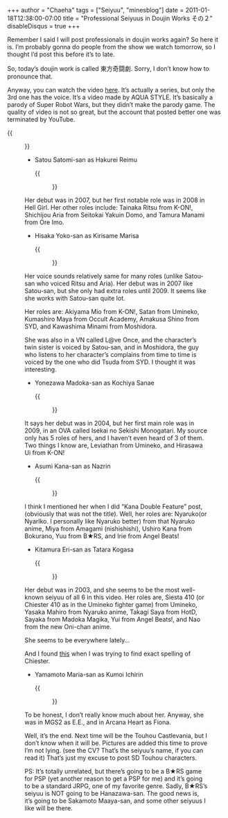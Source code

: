 +++
author = "Chaeha"
tags = ["Seiyuu", "minesblog"]
date = 2011-01-18T12:38:00-07:00
title = "Professional Seiyuus in Doujin Works その２"
disableDisqus = true
+++

Remember I said I will post professionals in doujin works again? So here it is. I’m probably gonna do people from the show we watch tomorrow, so I thought I’d post this before it’s to late.

So, today’s doujin work is called 東方奇闘劇. Sorry, I don’t know how to pronounce that.

Anyway, you can watch the video [here](http://www.youtube.com/watch?v=n4uas67AWH0). It’s actually a series, but only the 3rd one has the voice. It’s a video made by AQUA STYLE. It’s basically a parody of Super Robot Wars, but they didn’t make the parody game. The quality of video is not so great, but the account that posted better one was terminated by YouTube.

{{<figure src="http://minesblog.com/anime/files/2011/01/1-300x225.jpg" link="http://minesblog.com/anime/files/2011/01/1.jpg" caption="From left to right, the VA&#39;s are Tainaka Ritsu, Akiyama Mio, and Hirasawa Ui... I mean, Satou-san, Hisaka-san, and Yonezawa-san" width="300" height="225">}}

<!--more-->

- Satou Satomi-san as Hakurei Reimu

    {{<figure src="http://minesblog.com/anime/files/2011/01/7-300x225.jpg" link="http://minesblog.com/anime/files/2011/01/7.jpg" width="300" height="225">}}


Her debut was in 2007, but her first notable role was in 2008 in Hell Girl. Her other roles include: Tainaka Ritsu from K-ON!, Shichijou Aria from Seitokai Yakuin Domo, and Tamura Manami from Ore Imo.

- Hisaka Yoko-san as Kirisame Marisa

    {{<figure src="http://minesblog.com/anime/files/2011/01/3-300x225.jpg" link="http://minesblog.com/anime/files/2011/01/3.jpg" width="300" height="225">}}


Her voice sounds relatively same for many roles (unlike Satou-san who voiced Ritsu and Aria). Her debut was in 2007 like Satou-san, but she only had extra roles until 2009. It seems like she works with Satou-san quite lot.

Her roles are: Akiyama Mio from K-ON!, Satan from Umineko, Kumashiro Maya from Occult Academy, Amakusa Shino from SYD, and Kawashima Minami from Moshidora.

She was also in a VN called L@ve Once, and the character’s twin sister is voiced by Satou-san, and in Moshidora, the guy who listens to her character’s complains from time to time is voiced by the one who did Tsuda from SYD. I thought it was interesting.

- Yonezawa Madoka-san as Kochiya Sanae

    {{<figure src="http://minesblog.com/anime/files/2011/01/5-300x225.jpg" link="http://minesblog.com/anime/files/2011/01/5.jpg" width="300" height="225">}}


It says her debut was in 2004, but her first main role was in 2009, in an OVA called Isekai no Sekishi Monogatari. My source only has 5 roles of hers, and I haven’t even heard of 3 of them. Two things I know are, Leviathan from Umineko, and Hirasawa Ui from K-ON!

- Asumi Kana-san as Nazrin

    {{<figure src="http://minesblog.com/anime/files/2011/01/4-300x225.jpg" link="http://minesblog.com/anime/files/2011/01/4.jpg" width="300" height="225">}}


I think I mentioned her when I did “Kana Double Feature” post, (obviously that was not the title). Well, her roles are: Nyaruko(or Nyarlko. I personally like Nyaruko better) from that Nyaruko anime, Miya from Amagami (nishishishi), Ushiro Kana from Bokurano, Yuu from B★RS, and Irie from Angel Beats!

- Kitamura Eri-san as Tatara Kogasa

    {{<figure src="http://minesblog.com/anime/files/2011/01/2-300x225.jpg" link="http://minesblog.com/anime/files/2011/01/2.jpg" width="300" height="225">}}


Her debut was in 2003, and she seems to be the most well-known seiyuu of all 6 in this video. Her roles are, Siesta 410 (or Chiester 410 as in the Umineko fighter game) from Umineko, Yasaka Mahiro from Nyaruko anime, Takagi Saya from HotD, Sayaka from Madoka Magika, Yui from Angel Beats!, and Nao from the new Oni-chan anime.

She seems to be everywhere lately…

And I found [this](http://www.google.com/#hl=en&sugexp=ldymls&xhr=t&q=chester+410&cp=4&qe=Y2hlcw&qesig=uwWCteMV4hVXa7UKMDlxPA&pkc=AFgZ2tlW1a61e0ub-6GtmxQIY7LaiFx-yXXIZGD108K2EStgdAjzQBrXH0bxKJFGk2MgFNvX6-rRgyvB_hcgVv43ALNydFEEqg&pf=p&sclient=psy&aq=0p&aqi=&aql=&oq=ches&pbx=1&fp=ee5b8d49ec6ea034) when I was trying to find exact spelling of Chiester.

- Yamamoto Maria-san as Kumoi Ichirin

    {{<figure src="http://minesblog.com/anime/files/2011/01/6-300x225.jpg" link="http://minesblog.com/anime/files/2011/01/6.jpg" width="300" height="225">}}


To be honest, I don’t really know much about her. Anyway, she was in MGS2 as E.E., and in Arcana Heart as Fiona.

Well, it’s the end. Next time will be the Touhou Castlevania, but I don’t know when it will be. Pictures are added this time to prove I’m not lying. (see the CV? That’s the seiyuu’s name, if you can read it) That’s just my excuse to post SD Touhou characters.

PS: It’s totally unrelated, but there’s going to be a B★RS game for PSP (yet another reason to get a PSP for me) and it’s going to be a standard JRPG, one of my favorite genre. Sadly, B★RS’s seiyuu is NOT going to be Hanazawa-san. The good news is, it’s going to be Sakamoto Maaya-san, and some other seiyuus I like will be there.
